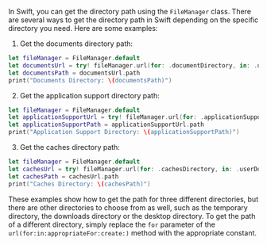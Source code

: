 In Swift, you can get the directory path using the `FileManager` class. There are several ways to get the directory path in Swift depending on the specific directory you need. Here are some examples:

1. Get the documents directory path:

```swift
let fileManager = FileManager.default
let documentsUrl = try! fileManager.url(for: .documentDirectory, in: .userDomainMask, appropriateFor: nil, create: false)
let documentsPath = documentsUrl.path
print("Documents Directory: \(documentsPath)")
```

2. Get the application support directory path:

```swift
let fileManager = FileManager.default
let applicationSupportUrl = try! fileManager.url(for: .applicationSupportDirectory, in: .userDomainMask, appropriateFor: nil, create: false)
let applicationSupportPath = applicationSupportUrl.path
print("Application Support Directory: \(applicationSupportPath)")
```

3. Get the caches directory path:

```swift
let fileManager = FileManager.default
let cachesUrl = try! fileManager.url(for: .cachesDirectory, in: .userDomainMask, appropriateFor: nil, create: false)
let cachesPath = cachesUrl.path
print("Caches Directory: \(cachesPath)")
```

These examples show how to get the path for three different directories, but there are other directories to choose from as well, such as the temporary directory, the downloads directory or the desktop directory. To get the path of a different directory, simply replace the `for` parameter of the `url(for:in:appropriateFor:create:)` method with the appropriate constant.
